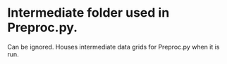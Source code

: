 # Intermediate folder used in Preproc.py.
Can be ignored. Houses intermediate data grids for Preproc.py when it is run.